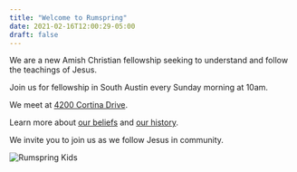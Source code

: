 ```yaml
---
title: "Welcome to Rumspring"
date: 2021-02-16T12:00:29-05:00
draft: false
---
```


We are a new Amish Christian fellowship seeking to understand and follow
the teachings of Jesus. 

Join us for fellowship in South Austin every Sunday morning at 10am.

We meet at [4200 Cortina Drive](https://goo.gl/maps/YRHYbS9rUDnS7G2Q6).

Learn more about [our beliefs](/posts/beliefs/) and [our history](/posts/about/).

We invite you to join us as we follow Jesus in community.

![Rumspring Kids](/img/teens.jpeg)

